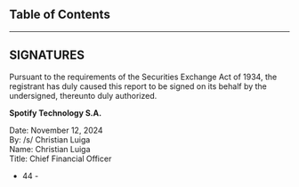 ## Table of Contents

---

## SIGNATURES

Pursuant to the requirements of the Securities Exchange Act of 1934, the registrant has duly caused this report to be signed on its behalf by the undersigned, thereunto duly authorized.

**Spotify Technology S.A.**

Date: November 12, 2024  
By: /s/ Christian Luiga  
Name: Christian Luiga  
Title: Chief Financial Officer

- 44 -